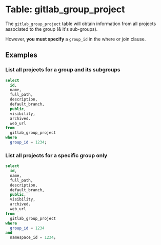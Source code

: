 # Table: gitlab_group_project

The `gitlab_group_project`  table will obtain information from all projects associated to the group (& it's sub-groups).

However, **you must specify** a `group_id` in the where or join clause.

## Examples

### List all projects for a group and its subgroups

```sql
select
  id,
  name,
  full_path,
  description,
  default_branch,
  public,
  visibility,
  archived.
  web_url
from
  gitlab_group_project
where
  group_id = 1234;
```

### List all projects for a specific group only

```sql
select
  id,
  name,
  full_path,
  description,
  default_branch,
  public,
  visibility,
  archived.
  web_url
from
  gitlab_group_project
where
  group_id = 1234
and
  namespace_id = 1234;
```
